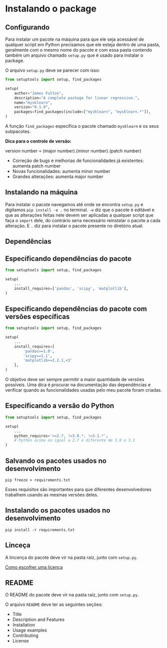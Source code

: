 # Instalando o package

## Configurando

Para instalar um pacote na máquina para que ele seja acessável de qualquer script em Python precisamos que ele esteja dentro de uma pasta, geralmente com o mesmo nome do pacote e com essa pasta contendo também um arquivo chamado `setup.py` que é usado para instalar o package.

O arquivo `setup.py` deve se parecer com isso:
```py
from setuptools import setup, find_packages

setup(
    author="James Fulton",
    description="A complete package for linear regression.",
    name="mysklearn",
    version="0.1.0",
    packages=find_packages(include=["mysklearn", "mysklearn.*"]),
)
```
A função `find_packages` especifica o pacote chamado `mysklearn` e os seus subpacotes.

**Dica para o controle de versão:**

version number = (major number).(minor number).(patch number)
- Correção de bugs e melhorias de funcionalidades já existentes: aumenta patch number
- Novas funcionalidades: aumenta minor number
- Grandes alterações: aumenta major number


## Instalando na máquina

Para instalar o pacote navegamos até onde se encontra `setup.py` e digitamos `pip install -e .` no terminal. `-e` diz que o pacote é editável e que as alterações feitas nele devem ser aplicadas a qualquer script que faça o `import` dele, do contrário seria necessário reinstalar o pacote a cada alteração. E `.` diz para instalar o pacote presente no diretório atual.

## Dependências

## Especificando dependências do pacote

```py
from setuptools import setup, find_packages

setup(
    ...
    install_requires=['pandas', 'scipy', 'matplotlib'],
)
```

## Especificando dependências do pacote com versões específicas

```py
from setuptools import setup, find_packages

setup(
    ...
    install_requires=[
        'pandas>=1.0',
        'scipy==1.1',
        'matplotlib>=2.2.1,<3'
    ],
)
```
O objetivo deve ser sempre permitir a maior quantidade de versões possíveis. Uma dica é procurar na documentação das dependências e verificar quando as funcionalidades usadas pelo meu pacote foram criadas.

## Especificando a versão do Python

```py
from setuptools import setup, find_packages

setup(
    ...
    python_requires='>=2.7, !=3.0.*, !=3.1.*',
    # Python acima ou igual a 2.7 e diferente de 3.0 e 3.1
)
```

## Salvando os pacotes usados no desenvolvimento

`pip freeze > requirements.txt`

Esses requisitos são importantes para que diferentes desenvolvedores trabalhem usando as mesmas versões deles.

## Instalando os pacotes usados no desenvolvimento

`pip install -r requirements.txt`

## Linceça

A lincença do pacote deve vir na pasta raíz, junto com `setup.py`.

[Como escolher uma licença](https://choosealicense.com/)

## README

O README do pacote deve vir na pasta raíz, junto com `setup.py`.

O arquivo `README` deve ter as seguintes seções:

- Title
- Description and Features
- Installation
- Usage examples
- Contributing
- License
